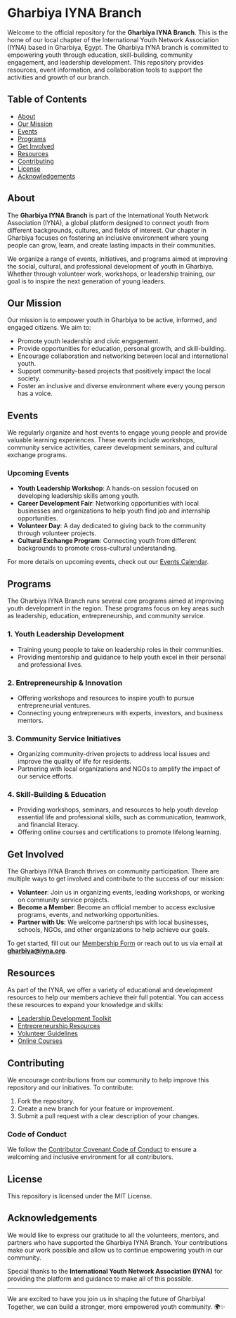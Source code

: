 # Gharbiya IYNA Branch

Welcome to the official repository for the **Gharbiya IYNA Branch**. This is the home of our local chapter of the International Youth Network Association (IYNA) based in Gharbiya, Egypt. The Gharbiya IYNA branch is committed to empowering youth through education, skill-building, community engagement, and leadership development. This repository provides resources, event information, and collaboration tools to support the activities and growth of our branch.

## Table of Contents
- [About](#about)
- [Our Mission](#our-mission)
- [Events](#events)
- [Programs](#programs)
- [Get Involved](#get-involved)
- [Resources](#resources)
- [Contributing](#contributing)
- [License](#license)
- [Acknowledgements](#acknowledgements)

## About

The **Gharbiya IYNA Branch** is part of the International Youth Network Association (IYNA), a global platform designed to connect youth from different backgrounds, cultures, and fields of interest. Our chapter in Gharbiya focuses on fostering an inclusive environment where young people can grow, learn, and create lasting impacts in their communities.

We organize a range of events, initiatives, and programs aimed at improving the social, cultural, and professional development of youth in Gharbiya. Whether through volunteer work, workshops, or leadership training, our goal is to inspire the next generation of young leaders.

## Our Mission

Our mission is to empower youth in Gharbiya to be active, informed, and engaged citizens. We aim to:
- Promote youth leadership and civic engagement.
- Provide opportunities for education, personal growth, and skill-building.
- Encourage collaboration and networking between local and international youth.
- Support community-based projects that positively impact the local society.
- Foster an inclusive and diverse environment where every young person has a voice.

## Events

We regularly organize and host events to engage young people and provide valuable learning experiences. These events include workshops, community service activities, career development seminars, and cultural exchange programs.

### Upcoming Events
- **Youth Leadership Workshop**: A hands-on session focused on developing leadership skills among youth.
- **Career Development Fair**: Networking opportunities with local businesses and organizations to help youth find job and internship opportunities.
- **Volunteer Day**: A day dedicated to giving back to the community through volunteer projects.
- **Cultural Exchange Program**: Connecting youth from different backgrounds to promote cross-cultural understanding.

For more details on upcoming events, check out our [Events Calendar](https://link_to_events_calendar.com).

## Programs

The Gharbiya IYNA Branch runs several core programs aimed at improving youth development in the region. These programs focus on key areas such as leadership, education, entrepreneurship, and community service.

### 1. **Youth Leadership Development**
   - Training young people to take on leadership roles in their communities.
   - Providing mentorship and guidance to help youth excel in their personal and professional lives.

### 2. **Entrepreneurship & Innovation**
   - Offering workshops and resources to inspire youth to pursue entrepreneurial ventures.
   - Connecting young entrepreneurs with experts, investors, and business mentors.

### 3. **Community Service Initiatives**
   - Organizing community-driven projects to address local issues and improve the quality of life for residents.
   - Partnering with local organizations and NGOs to amplify the impact of our service efforts.

### 4. **Skill-Building & Education**
   - Providing workshops, seminars, and resources to help youth develop essential life and professional skills, such as communication, teamwork, and financial literacy.
   - Offering online courses and certifications to promote lifelong learning.

## Get Involved

The Gharbiya IYNA Branch thrives on community participation. There are multiple ways to get involved and contribute to the success of our mission:

- **Volunteer**: Join us in organizing events, leading workshops, or working on community service projects.
- **Become a Member**: Become an official member to access exclusive programs, events, and networking opportunities.
- **Partner with Us**: We welcome partnerships with local businesses, schools, NGOs, and other organizations to help achieve our goals.

To get started, fill out our [Membership Form](https://link_to_membership_form.com) or reach out to us via email at **gharbiya@iyna.org**.

## Resources

As part of the IYNA, we offer a variety of educational and development resources to help our members achieve their full potential. You can access these resources to expand your knowledge and skills:

- [Leadership Development Toolkit](https://link_to_toolkit.com)
- [Entrepreneurship Resources](https://link_to_entrepreneurship_resources.com)
- [Volunteer Guidelines](https://link_to_volunteer_guidelines.com)
- [Online Courses](https://link_to_online_courses.com)

## Contributing

We encourage contributions from our community to help improve this repository and our initiatives. To contribute:

1. Fork the repository.
2. Create a new branch for your feature or improvement.
3. Submit a pull request with a clear description of your changes.

### Code of Conduct
We follow the [Contributor Covenant Code of Conduct](https://www.contributor-covenant.org/) to ensure a welcoming and inclusive environment for all contributors.

## License

This repository is licensed under the MIT License.

## Acknowledgements

We would like to express our gratitude to all the volunteers, mentors, and partners who have supported the Gharbiya IYNA Branch. Your contributions make our work possible and allow us to continue empowering youth in our community.

Special thanks to the **International Youth Network Association (IYNA)** for providing the platform and guidance to make all of this possible.

---

We are excited to have you join us in shaping the future of Gharbiya! Together, we can build a stronger, more empowered youth community. 🌍✨

